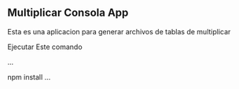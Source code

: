 ## Multiplicar Consola App

Esta es una aplicacion para generar archivos de tablas de multiplicar

Ejecutar Este comando

...

npm install
...
